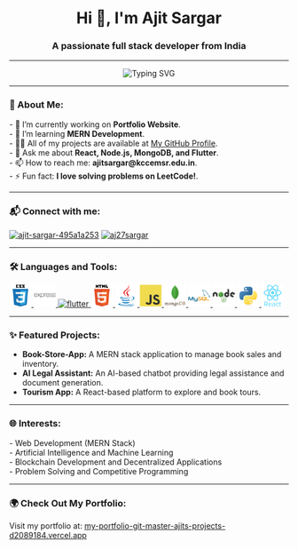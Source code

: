 <h1 align="center">Hi 👋, I'm Ajit Sargar</h1>
<h3 align="center">A passionate full stack developer from India</h3>

---

<p align="center">
  <img src="https://readme-typing-svg.herokuapp.com?font=Fira+Code&size=24&duration=4000&pause=500&color=2196F3&width=435&lines=Full+Stack+Developer;Passionate+About+Web+Development;MERN+Stack+%7C+Flutter+%7C+AI+Enthusiast" alt="Typing SVG" />
</p>

---

<h3 align="left">🌟 About Me:</h3>
<p align="left">
- 🔭 I’m currently working on <strong>Portfolio Website</strong>.<br>
- 🌱 I’m learning <strong>MERN Development</strong>.<br>
- 👨‍💻 All of my projects are available at <a href="https://github.com/aj27sargar">My GitHub Profile</a>.<br>
- 💬 Ask me about <strong>React, Node.js, MongoDB, and Flutter</strong>.<br>
- 📫 How to reach me: <strong>ajitsargar@kccemsr.edu.in</strong>.<br>
- ⚡ Fun fact: <strong>I love solving problems on LeetCode!</strong>.
</p>

---

<h3 align="left">📬 Connect with me:</h3>
<p align="left">
<a href="https://linkedin.com/in/ajit-sargar-495a1a253" target="blank"><img align="center" src="https://raw.githubusercontent.com/rahuldkjain/github-profile-readme-generator/master/src/images/icons/Social/linked-in-alt.svg" alt="ajit-sargar-495a1a253" height="30" width="40" /></a>
<a href="https://www.leetcode.com/aj27sargar" target="blank"><img align="center" src="https://raw.githubusercontent.com/rahuldkjain/github-profile-readme-generator/master/src/images/icons/Social/leet-code.svg" alt="aj27sargar" height="30" width="40" /></a>
</p>

---

<h3 align="left">🛠️ Languages and Tools:</h3>
<p align="left">
  <a href="https://www.w3schools.com/css/" target="_blank" rel="noreferrer">
    <img src="https://raw.githubusercontent.com/devicons/devicon/master/icons/css3/css3-original-wordmark.svg" alt="css3" width="40" height="40"/>
  </a>
  <a href="https://expressjs.com" target="_blank" rel="noreferrer">
    <img src="https://raw.githubusercontent.com/devicons/devicon/master/icons/express/express-original-wordmark.svg" alt="express" width="40" height="40"/>
  </a>
  <a href="https://flutter.dev" target="_blank" rel="noreferrer">
    <img src="https://www.vectorlogo.zone/logos/flutterio/flutterio-icon.svg" alt="flutter" width="40" height="40"/>
  </a>
  <a href="https://www.w3.org/html/" target="_blank" rel="noreferrer">
    <img src="https://raw.githubusercontent.com/devicons/devicon/master/icons/html5/html5-original-wordmark.svg" alt="html5" width="40" height="40"/>
  </a>
  <a href="https://www.java.com" target="_blank" rel="noreferrer">
    <img src="https://raw.githubusercontent.com/devicons/devicon/master/icons/java/java-original.svg" alt="java" width="40" height="40"/>
  </a>
  <a href="https://developer.mozilla.org/en-US/docs/Web/JavaScript" target="_blank" rel="noreferrer">
    <img src="https://raw.githubusercontent.com/devicons/devicon/master/icons/javascript/javascript-original.svg" alt="javascript" width="40" height="40"/>
  </a>
  <a href="https://www.mongodb.com/" target="_blank" rel="noreferrer">
    <img src="https://raw.githubusercontent.com/devicons/devicon/master/icons/mongodb/mongodb-original-wordmark.svg" alt="mongodb" width="40" height="40"/>
  </a>
  <a href="https://www.mysql.com/" target="_blank" rel="noreferrer">
    <img src="https://raw.githubusercontent.com/devicons/devicon/master/icons/mysql/mysql-original-wordmark.svg" alt="mysql" width="40" height="40"/>
  </a>
  <a href="https://nodejs.org" target="_blank" rel="noreferrer">
    <img src="https://raw.githubusercontent.com/devicons/devicon/master/icons/nodejs/nodejs-original-wordmark.svg" alt="nodejs" width="40" height="40"/>
  </a>
  <a href="https://www.python.org" target="_blank" rel="noreferrer">
    <img src="https://raw.githubusercontent.com/devicons/devicon/master/icons/python/python-original.svg" alt="python" width="40" height="40"/>
  </a>
  <a href="https://reactjs.org/" target="_blank" rel="noreferrer">
    <img src="https://raw.githubusercontent.com/devicons/devicon/master/icons/react/react-original-wordmark.svg" alt="react" width="40" height="40"/>
  </a>
</p>

---

<h3 align="left">✨ Featured Projects:</h3>
<ul>
  <li><strong>Book-Store-App:</strong> A MERN stack application to manage book sales and inventory.</li>
  <li><strong>AI Legal Assistant:</strong> An AI-based chatbot providing legal assistance and document generation.</li>
  <li><strong>Tourism App:</strong> A React-based platform to explore and book tours.</li>
</ul>

---

<h3 align="left">🌐 Interests:</h3>
- Web Development (MERN Stack)<br>
- Artificial Intelligence and Machine Learning<br>
- Blockchain Development and Decentralized Applications<br>
- Problem Solving and Competitive Programming<br>

---

<h3 align="left">🌍 Check Out My Portfolio:</h3>
<p align="left">
  Visit my portfolio at: <a href="https://my-portfolio-git-master-ajits-projects-d2089184.vercel.app/" target="_blank">my-portfolio-git-master-ajits-projects-d2089184.vercel.app</a>
</p>
